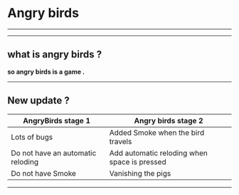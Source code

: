 #  Angry birds 

---

---


## what is angry birds ?

**so angry birds is a game .**

---

## New update ?

AngryBirds stage 1 | Angry birds stage 2 
------------ | -------------
Lots of bugs  | Added Smoke when the bird travels
Do not have an automatic reloding| Add automatic reloding when space is pressed
Do not have Smoke | Vanishing the pigs

---


